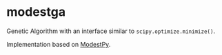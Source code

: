 # modestga
Genetic Algorithm with an interface similar to `scipy.optimize.minimize()`.

Implementation based on [ModestPy](https://github.com/sdu-cfei/modest-py).
